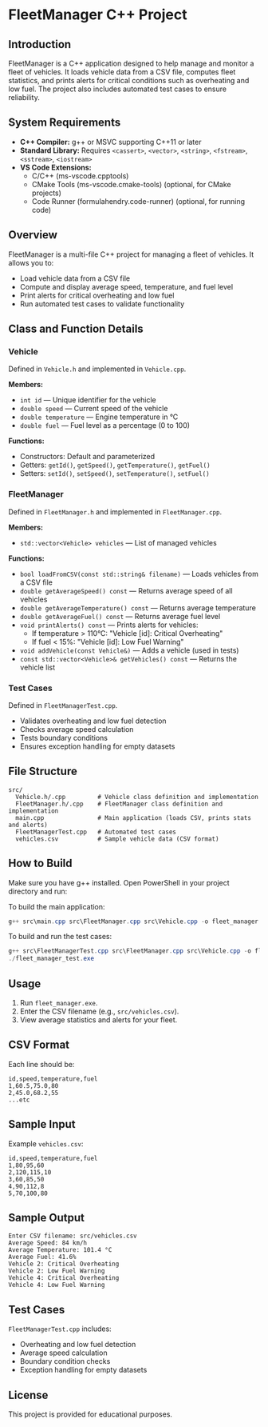 
# FleetManager C++ Project

## Introduction
FleetManager is a C++ application designed to help manage and monitor a fleet of vehicles. It loads vehicle data from a CSV file, computes fleet statistics, and prints alerts for critical conditions such as overheating and low fuel. The project also includes automated test cases to ensure reliability.

## System Requirements
- **C++ Compiler:** g++ or MSVC supporting C++11 or later
- **Standard Library:** Requires `<cassert>`, `<vector>`, `<string>`, `<fstream>`, `<sstream>`, `<iostream>`
- **VS Code Extensions:**
  - C/C++ (ms-vscode.cpptools)
  - CMake Tools (ms-vscode.cmake-tools) (optional, for CMake projects)
  - Code Runner (formulahendry.code-runner) (optional, for running code)


## Overview
FleetManager is a multi-file C++ project for managing a fleet of vehicles. It allows you to:
- Load vehicle data from a CSV file
- Compute and display average speed, temperature, and fuel level
- Print alerts for critical overheating and low fuel
- Run automated test cases to validate functionality

## Class and Function Details

### Vehicle
Defined in `Vehicle.h` and implemented in `Vehicle.cpp`.

**Members:**
- `int id` — Unique identifier for the vehicle
- `double speed` — Current speed of the vehicle
- `double temperature` — Engine temperature in °C
- `double fuel` — Fuel level as a percentage (0 to 100)

**Functions:**
- Constructors: Default and parameterized
- Getters: `getId()`, `getSpeed()`, `getTemperature()`, `getFuel()`
- Setters: `setId()`, `setSpeed()`, `setTemperature()`, `setFuel()`

### FleetManager
Defined in `FleetManager.h` and implemented in `FleetManager.cpp`.

**Members:**
- `std::vector<Vehicle> vehicles` — List of managed vehicles

**Functions:**
- `bool loadFromCSV(const std::string& filename)` — Loads vehicles from a CSV file
- `double getAverageSpeed() const` — Returns average speed of all vehicles
- `double getAverageTemperature() const` — Returns average temperature
- `double getAverageFuel() const` — Returns average fuel level
- `void printAlerts() const` — Prints alerts for vehicles:
  - If temperature > 110°C: "Vehicle [id]: Critical Overheating"
  - If fuel < 15%: "Vehicle [id]: Low Fuel Warning"
- `void addVehicle(const Vehicle&)` — Adds a vehicle (used in tests)
- `const std::vector<Vehicle>& getVehicles() const` — Returns the vehicle list

### Test Cases
Defined in `FleetManagerTest.cpp`.
- Validates overheating and low fuel detection
- Checks average speed calculation
- Tests boundary conditions
- Ensures exception handling for empty datasets

## File Structure
```
src/
  Vehicle.h/.cpp         # Vehicle class definition and implementation
  FleetManager.h/.cpp    # FleetManager class definition and implementation
  main.cpp               # Main application (loads CSV, prints stats and alerts)
  FleetManagerTest.cpp   # Automated test cases
  vehicles.csv           # Sample vehicle data (CSV format)
```

## How to Build
Make sure you have g++ installed. Open PowerShell in your project directory and run:

To build the main application:
```powershell
g++ src\main.cpp src\FleetManager.cpp src\Vehicle.cpp -o fleet_manager.exe
```

To build and run the test cases:
```powershell
g++ src\FleetManagerTest.cpp src\FleetManager.cpp src\Vehicle.cpp -o fleet_manager_test.exe
./fleet_manager_test.exe
```

## Usage
1. Run `fleet_manager.exe`.
2. Enter the CSV filename (e.g., `src/vehicles.csv`).
3. View average statistics and alerts for your fleet.

## CSV Format
Each line should be:
```
id,speed,temperature,fuel
1,60.5,75.0,80
2,45.0,68.2,55
...etc
```

## Sample Input
Example `vehicles.csv`:
```
id,speed,temperature,fuel
1,80,95,60
2,120,115,10
3,60,85,50
4,90,112,8
5,70,100,80
```

## Sample Output
```
Enter CSV filename: src/vehicles.csv
Average Speed: 84 km/h
Average Temperature: 101.4 °C
Average Fuel: 41.6%
Vehicle 2: Critical Overheating
Vehicle 2: Low Fuel Warning
Vehicle 4: Critical Overheating
Vehicle 4: Low Fuel Warning
```

## Test Cases
`FleetManagerTest.cpp` includes:
- Overheating and low fuel detection
- Average speed calculation
- Boundary condition checks
- Exception handling for empty datasets

## License
This project is provided for educational purposes.
